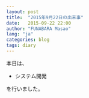 ```yaml
---
layout: post
title:  "2015年9月22日の出来事"
date:   2015-09-22 22:00
author: "FUNABARA Masao"
lang: "ja"
categories: blog
tags: diary
---
```


本日は、

* システム開発

を行いました。
